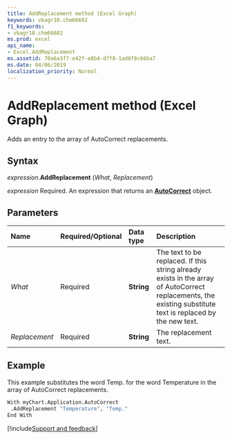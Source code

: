 ```yaml
---
title: AddReplacement method (Excel Graph)
keywords: vbagr10.chm66682
f1_keywords:
- vbagr10.chm66682
ms.prod: excel
api_name:
- Excel.AddReplacement
ms.assetid: 70a6a3f7-e42f-e8b4-d7f8-1ad8f8c66ba7
ms.date: 04/06/2019
localization_priority: Normal
---
```



# AddReplacement method (Excel Graph)

Adds an entry to the array of AutoCorrect replacements.

## Syntax

_expression_.**AddReplacement** (_What_, _Replacement_)

_expression_ Required. An expression that returns an **[AutoCorrect](excel.autocorrect-graph-object.md)** object.

## Parameters

|Name|Required/Optional|Data type|Description|
|:-----|:-----|:-----|:-----|
|_What_ |Required |**String**|The text to be replaced. If this string already exists in the array of AutoCorrect replacements, the existing substitute text is replaced by the new text.|
|_Replacement_| Required |**String**|The replacement text.|

## Example

This example substitutes the word Temp. for the word Temperature in the array of AutoCorrect replacements.

```vb
With myChart.Application.AutoCorrect 
 .AddReplacement "Temperature", "Temp." 
End With
```

[!include[Support and feedback](~/includes/feedback-boilerplate.md)]